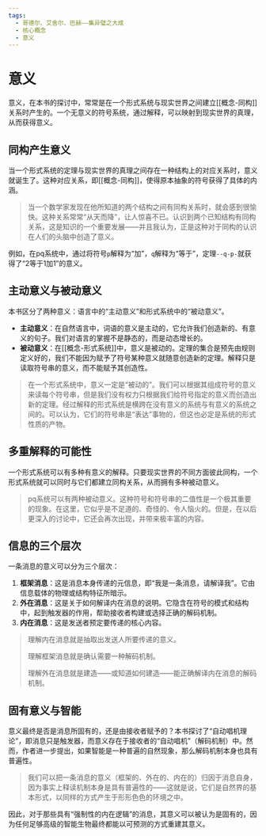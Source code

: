 ```yaml
---
tags:
  - 哥德尔、艾舍尔、巴赫——集异璧之大成
  - 核心概念
  - 意义
---
```

# 意义

意义，在本书的探讨中，常常是在一个形式系统与现实世界之间建立[[概念-同构]]关系时产生的。一个无意义的符号系统，通过解释，可以映射到现实世界的真理，从而获得意义。

## 同构产生意义

当一个形式系统的定理与现实世界的真理之间存在一种结构上的对应关系时，意义就诞生了。这种对应关系，即[[概念-同构]]，使得原本抽象的符号获得了具体的内涵。

> 当一个数学家发现在他所知道的两个结构之间有同构关系时，就会感到很愉快。这种关系常常“从天而降”，让人惊喜不已。认识到两个已知结构有同构关系，这是知识的一个重要发展——并且我认为，正是这种对于同构的认识在人们的头脑中创造了意义。

例如，在pq系统中，通过将符号`p`解释为“加”，`q`解释为“等于”，定理`--q-p-`就获得了“2等于1加1”的意义。

## 主动意义与被动意义

本书区分了两种意义：语言中的“主动意义”和形式系统中的“被动意义”。

- **主动意义**：在自然语言中，词语的意义是主动的，它允许我们创造新的、有意义的句子。我们对语言的掌握不是静态的，而是动态增长的。
- **被动意义**：在[[概念-形式系统]]中，意义是被动的。定理的集合是预先由规则定义好的，我们不能因为赋予了符号某种意义就随意创造新的定理。解释只是读取符号串的意义，而不能赋予其创造性。

> 在一个形式系统中，意义一定是“被动的”。我们可以根据其组成符号的意义来读每个符号串，但是我们没有权力只根据我们给符号指定的意义而创造出新的定理。经过解释的形式系统是横跨在没有意义的系统与有意义的系统之间的。可以认为，它们的符号串是“表达”事物的，但这也必定是系统的形式性质的产物。

## 多重解释的可能性

一个形式系统可以有多种有意义的解释。只要现实世界的不同方面彼此同构，一个形式系统就可以同时与它们都建立同构关系，从而拥有多种被动意义。

> pq系统可以有两种被动意义。这种符号和符号串的二值性是一个极其重要的现象。在这里，它似乎是不足道的、奇怪的、令人恼火的。但是，在以后更深入的讨论中，它还会再次出现，并带来极丰富的内容。

## 信息的三个层次

一条消息的意义可以分为三个层次：

1.  **框架消息**：这是消息本身传递的元信息，即“我是一条消息，请解译我”。它由信息载体的物理或结构特征所暗示。
2.  **外在消息**：这是关于如何解译内在消息的说明。它隐含在符号的模式和结构中，起到触发器的作用，帮助接收者构建或选择正确的解码机制。
3.  **内在消息**：这是发送者预定要传递的核心内容。

> 理解内在消息就是抽取出发送人所要传递的意义。
>
> 理解框架消息就是确认需要一种解码机制。
>
> 理解外在消息就是建造——或知道如何建造——能正确解译内在消息的解码机制。

## 固有意义与智能

意义最终是否是消息所固有的，还是由接收者赋予的？本书探讨了“自动唱机理论”，即消息只是触发器，而意义存在于接收者的“自动唱机”（解码机制）中。然而，作者进一步提出，如果智能是一种普遍的自然现象，那么解码机制本身也具有普遍性。

> 我们可以把一条消息的意义（框架的、外在的、内在的）归因于消息自身，因为事实上释读机制本身是具有普遍性的——这就是说，它们是自然界的基本形式，以同样的方式产生于形形色色的环境之中。

因此，对于那些具有“强制性的内在逻辑”的消息，其意义可以被认为是固有的，因为任何足够高级的智能生物最终都能以可预测的方式重建其意义。